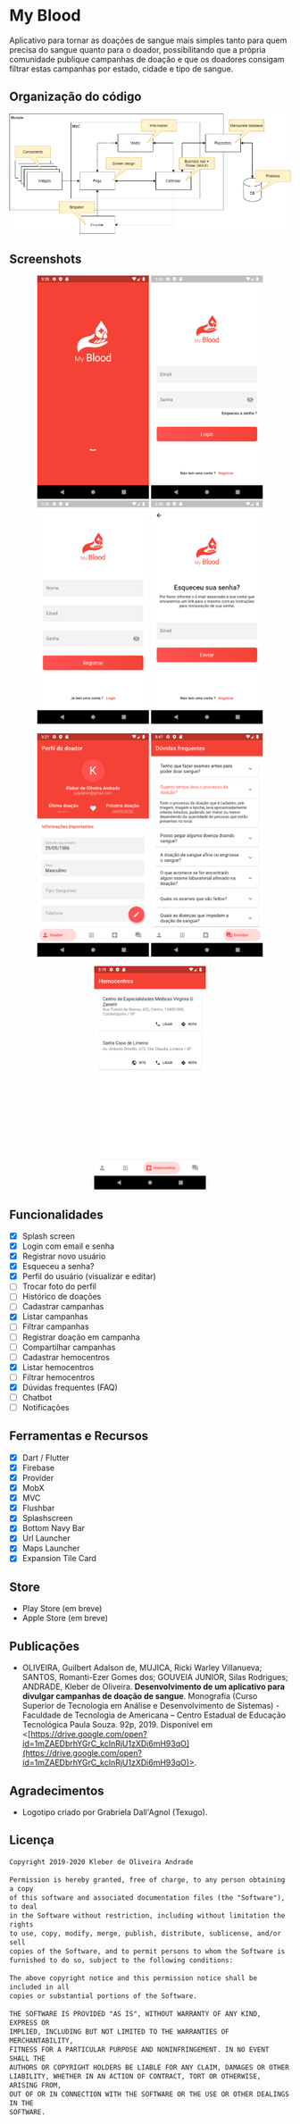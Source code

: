 # My Blood

Aplicativo para tornar as doações de sangue mais simples tanto para quem precisa do sangue quanto para o doador, possibilitando que a própria comunidade publique campanhas de doação e que os doadores consigam filtrar estas campanhas por estado, cidade e tipo de sangue.

## Organização do código

<p align="center">
    <img src="https://github.com/kleberandrade/my-blood-flutter/blob/master/figures/structure.png" width="800"/>
</p>

## Screenshots

<p align="center">
    <img src="https://github.com/kleberandrade/my-blood-flutter/blob/master/figures/splash.png" width="200"/>
    <img src="https://github.com/kleberandrade/my-blood-flutter/blob/master/figures/login.png" width="200"/>
    <img src="https://github.com/kleberandrade/my-blood-flutter/blob/master/figures/register.png" width="200"/>
    <img src="https://github.com/kleberandrade/my-blood-flutter/blob/master/figures/forget.png" width="200"/>
</p>

<p align="center">
    <img src="https://github.com/kleberandrade/my-blood-flutter/blob/master/figures/profile.png" width="200"/>
    <img src="https://github.com/kleberandrade/my-blood-flutter/blob/master/figures/faq.png" width="200"/>
</p>

<p align="center">
    <img src="https://github.com/kleberandrade/my-blood-flutter/blob/master/figures/location_list.png" width="200"/>
</p>

## Funcionalidades

-   [x] Splash screen
-   [x] Login com email e senha
-   [x] Registrar novo usuário
-   [x] Esqueceu a senha?
-   [x] Perfil do usuário (visualizar e editar)
-   [ ] Trocar foto do perfil
-   [ ] Histórico de doações
-   [ ] Cadastrar campanhas
-   [x] Listar campanhas
-   [ ] Filtrar campanhas
-   [ ] Registrar doação em campanha
-   [ ] Compartilhar campanhas
-   [ ] Cadastrar hemocentros
-   [x] Listar hemocentros
-   [ ] Filtrar hemocentros
-   [x] Dúvidas frequentes (FAQ)
-   [ ] Chatbot
-   [ ] Notificações

## Ferramentas e Recursos

-   [x] Dart / Flutter
-   [x] Firebase
-   [x] Provider
-   [x] MobX
-   [x] MVC
-   [x] Flushbar
-   [x] Splashscreen
-   [x] Bottom Navy Bar
-   [x] Url Launcher
-   [x] Maps Launcher
-   [x] Expansion Tile Card

## Store

-   Play Store (em breve)
-   Apple Store (em breve)

## Publicações

-   OLIVEIRA, Guilbert Adalson de, MUJICA, Ricki Warley Villanueva; SANTOS, Romanti-Ezer Gomes dos; GOUVEIA JUNIOR, Silas Rodrigues; ANDRADE, Kleber de Oliveira. **Desenvolvimento de um aplicativo para divulgar campanhas de doação de sangue**. Monografia (Curso Superior de Tecnologia em Análise e Desenvolvimento de Sistemas) - Faculdade de Tecnologia de Americana – Centro Estadual de Educação Tecnológica Paula Souza. 92p, 2019. Disponível em <[https://drive.google.com/open?id=1mZAEDbrhYGrC_kcInRjU1zXDi6mH93qO](https://drive.google.com/open?id=1mZAEDbrhYGrC_kcInRjU1zXDi6mH93qO)>.

## Agradecimentos

-   Logotipo criado por Grabriela Dall'Agnol (Texugo).

## Licença

    Copyright 2019-2020 Kleber de Oliveira Andrade
    
    Permission is hereby granted, free of charge, to any person obtaining a copy
    of this software and associated documentation files (the "Software"), to deal
    in the Software without restriction, including without limitation the rights
    to use, copy, modify, merge, publish, distribute, sublicense, and/or sell
    copies of the Software, and to permit persons to whom the Software is
    furnished to do so, subject to the following conditions:
    
    The above copyright notice and this permission notice shall be included in all
    copies or substantial portions of the Software.
    
    THE SOFTWARE IS PROVIDED "AS IS", WITHOUT WARRANTY OF ANY KIND, EXPRESS OR
    IMPLIED, INCLUDING BUT NOT LIMITED TO THE WARRANTIES OF MERCHANTABILITY,
    FITNESS FOR A PARTICULAR PURPOSE AND NONINFRINGEMENT. IN NO EVENT SHALL THE
    AUTHORS OR COPYRIGHT HOLDERS BE LIABLE FOR ANY CLAIM, DAMAGES OR OTHER
    LIABILITY, WHETHER IN AN ACTION OF CONTRACT, TORT OR OTHERWISE, ARISING FROM,
    OUT OF OR IN CONNECTION WITH THE SOFTWARE OR THE USE OR OTHER DEALINGS IN THE
    SOFTWARE.
